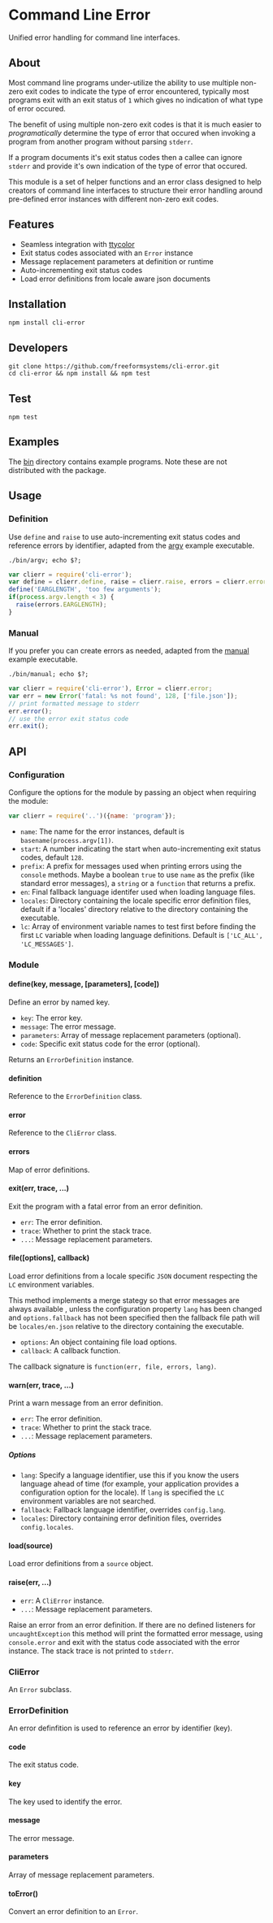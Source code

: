 # Command Line Error

Unified error handling for command line interfaces.

## About

Most command line programs under-utilize the ability to use multiple non-zero
exit codes to indicate the type of error encountered, typically most programs
exit with an exit status of `1` which gives no indication of what type of
error occured.

The benefit of using multiple non-zero exit codes is that it is much easier to *programatically* determine the type of error that occured when invoking a program from another program without parsing `stderr`.

If a program documents it's exit status codes then a callee can ignore `stderr` and provide it's own indication of the type of error that occured.

This module is a set of helper functions and an error class designed to help creators of command line interfaces to structure their error handling around pre-defined error instances with different non-zero exit codes.

## Features

* Seamless integration with [ttycolor][ttycolor]
* Exit status codes associated with an `Error` instance
* Message replacement parameters at definition or runtime
* Auto-incrementing exit status codes
* Load error definitions from locale aware json documents

## Installation

```
npm install cli-error
```

## Developers

```
git clone https://github.com/freeformsystems/cli-error.git
cd cli-error && npm install && npm test
```

## Test

```
npm test
```

## Examples

The [bin](https://github.com/freeformsystems/cli-error/tree/master/bin) directory contains example programs. Note these are not distributed with the package.

## Usage

### Definition

Use `define` and `raise` to use auto-incrementing exit status codes and reference errors by identifier, adapted from the [argv](https://github.com/freeformsystems/cli-error/blob/master/bin/argv) example executable.

```
./bin/argv; echo $?;
```

```javascript
var clierr = require('cli-error');
var define = clierr.define, raise = clierr.raise, errors = clierr.errors;
define('EARGLENGTH', 'too few arguments');
if(process.argv.length < 3) {
  raise(errors.EARGLENGTH);
}
```

### Manual

If you prefer you can create errors as needed, adapted from the [manual](https://github.com/freeformsystems/cli-error/tree/master/bin/manual) example executable.

```
./bin/manual; echo $?;
```

```javascript
var clierr = require('cli-error'), Error = clierr.error;
var err = new Error('fatal: %s not found', 128, ['file.json']);
// print formatted message to stderr
err.error();
// use the error exit status code 
err.exit();
```

## API

### Configuration

Configure the options for the module by passing an object when requiring the
module:

```javascript
var clierr = require('..')({name: 'program'});
```

* `name`: The name for the error instances, default is
  `basename(process.argv[1])`.
* `start`: A number indicating the start when auto-incrementing exit status
  codes, default `128`.
* `prefix`: A prefix for messages used when printing errors using the `console`
  methods. Maybe a boolean `true` to use `name` as the prefix (like standard
  error messages), a `string` or a `function` that returns a prefix.
* `en`: Final fallback language identifer used when loading language files.
* `locales`: Directory containing the locale specific error definition files,
  default if a 'locales' directory relative to the directory containing the
  executable.
* `lc`: Array of environment variable names to test first before finding the
  first `LC` variable when loading language definitions. Default is `['LC_ALL', 'LC_MESSAGES']`.

### Module

#### define(key, message, [parameters], [code])

Define an error by named key.

* `key`: The error key.
* `message`: The error message.
* `parameters`: Array of message replacement parameters (optional).
* `code`: Specific exit status code for the error (optional).

Returns an `ErrorDefinition` instance.

#### definition

Reference to the `ErrorDefinition` class.

#### error

Reference to the `CliError` class.

#### errors

Map of error definitions.

#### exit(err, trace, ...)

Exit the program with a fatal error from an error definition.

* `err`: The error definition.
* `trace`: Whether to print the stack trace.
* `...`: Message replacement parameters.

#### file([options], callback)

Load error definitions from a locale specific `JSON` document respecting the `LC` environment variables.

This method implements a merge stategy so that error messages are always available , unless the configuration property `lang` has been changed and `options.fallback` has not been specified then the fallback file path will be `locales/en.json` relative to the directory containing the executable.

* `options`: An object containing file load options.
* `callback`: A callback function.

The callback signature is `function(err, file, errors, lang)`.

#### warn(err, trace, ...)

Print a warn message from an error definition.

* `err`: The error definition.
* `trace`: Whether to print the stack trace.
* `...`: Message replacement parameters.

##### Options

* `lang`: Specify a language identifier, use this if you know the users
  language ahead of time (for example, your application provides a
  configuration option for the locale). If `lang` is specified the `LC`
  environment variables are not searched.
* `fallback`: Fallback language identifier, overrides `config.lang`.
* `locales`: Directory containing error definition files, overrides
  `config.locales`.

#### load(source)

Load error definitions from a `source` object.

#### raise(err, ...)

* `err`: A `CliError` instance.
* `...`: Message replacement parameters.

Raise an error from an error definition. If there are no defined listeners for `uncaughtException` this method will print the formatted error message, using `console.error` and exit with the status code associated with the error instance. The stack trace is not printed to `stderr`.

### CliError

An `Error` subclass.

### ErrorDefinition

An error definfition is used to reference an error by identifier (key).

#### code

The exit status code.

#### key

The key used to identify the error.

#### message

The error message.

#### parameters

Array of message replacement parameters.

#### toError()

Convert an error definition to an `Error`.

[ttycolor]: https://github.com/freeformsystems/ttycolor
